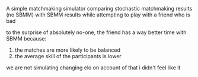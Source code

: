 A simple matchmaking simulator comparing stochastic matchmaking results (no SBMM) with SBMM results while attempting to play with a friend who is bad

to the surprise of absolutely no-one, the friend has a way better time with SBMM because:
1. the matches are more likely to be balanced
2. the average skill of the participants is lower
   
we are not simulating changing elo on account of that i didn't feel like it
